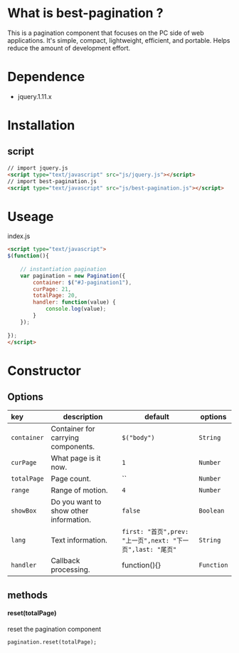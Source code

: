 # What is best-pagination ?
This is a pagination component that focuses on the PC side of web applications. It's simple, compact, lightweight, efficient, and portable. Helps reduce the amount of development effort.
# Dependence 
- jquery.1.11.x
# Installation
## script
```html
// import jquery.js
<script type="text/javascript" src="js/jquery.js"></script>
// import best-pagination.js
<script type="text/javascript" src="js/best-pagination.js"></script>
```
# Useage
index.js
```html
<script type="text/javascript">
$(function(){
  
  	// instantiation pagination
	var pagination = new Pagination({
		container: $("#J-pagination1"),
		curPage: 21,
		totalPage: 20,
		handler: function(value) {
			console.log(value);
		}
	});
  
});
</script>
```
# Constructor
## Options
|key|description|default|options|
|:---|---|---|---|
| `container`|Container for carrying components.|`$("body")`|`String`|
| `curPage`|What page is it now.|`1`|`Number`|
| `totalPage`|Page count.|``|`Number`|
| `range`|Range of motion.|`4`|`Number`|
| `showBox`| Do you want to show other information.|`false`|`Boolean`|
| `lang`|Text information.|`first: "首页",prev: "上一页",next: "下一页",last: "尾页"`|`String`|
| `handler`|Callback processing.|function(){}|`Function`|
## methods
#### reset(totalPage)
reset the pagination component
```html
pagination.reset(totalPage);
```
